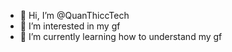 - 👋 Hi, I’m @QuanThiccTech
- 👀 I’m interested in my gf
- 🌱 I’m currently learning how to understand my gf 

<!---
QuanThiccTech/QuanThiccTech is a ✨ special ✨ repository because its `README.md` (this file) appears on your GitHub profile.
You can click the Preview link to take a look at your changes.
--->
